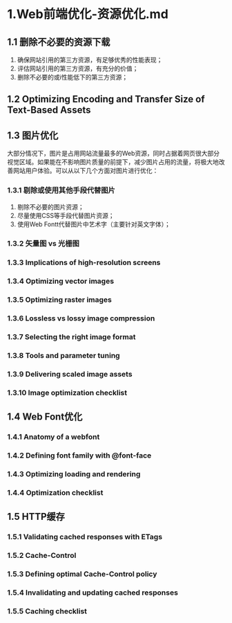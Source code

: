 # 1.Web前端优化-资源优化.md

## 1.1 删除不必要的资源下载
1. 确保网站引用的第三方资源，有足够优秀的性能表现；
2. 评估网站引用的第三方资源，有充分的价值；
3. 删除不必要的或i性能低下的第三方资源；

## 1.2 Optimizing Encoding and Transfer Size of Text-Based Assets

## 1.3 图片优化
大部分情况下，图片是占用网站流量最多的Web资源，同时占据着网页很大部分视觉区域。如果能在不影响图片质量的前提下，减少图片占用的流量，将极大地改善网站用户体验。可以从以下几个方面对图片进行优化：

### 1.3.1 剔除或使用其他手段代替图片
1. 剔除不必要的图片资源；
2. 尽量使用CSS等手段代替图片资源；
3. 使用Web Fontt代替图片中艺术字（主要针对英文字体）；

### 1.3.2 矢量图 vs 光栅图

### 1.3.3 Implications of high-resolution screens

### 1.3.4 Optimizing vector images

### 1.3.5 Optimizing raster images

### 1.3.6 Lossless vs lossy image compression

### 1.3.7 Selecting the right image format

### 1.3.8 Tools and parameter tuning

### 1.3.9 Delivering scaled image assets

### 1.3.10 Image optimization checklist

## 1.4 Web Font优化

### 1.4.1 Anatomy of a webfont

### 1.4.2 Defining font family with @font-face

### 1.4.3 Optimizing loading and rendering

### 1.4.4 Optimization checklist

## 1.5 HTTP缓存

### 1.5.1 Validating cached responses with ETags

### 1.5.2 Cache-Control

### 1.5.3 Defining optimal Cache-Control policy 

### 1.5.4 Invalidating and updating cached responses

### 1.5.5 Caching checklist
